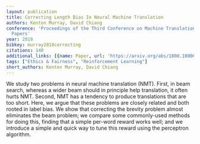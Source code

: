 ```yaml
---
layout: publication
title: Correcting Length Bias In Neural Machine Translation
authors: Kenton Murray, David Chiang
conference: 'Proceedings of the Third Conference on Machine Translation: Research
  Papers'
year: 2018
bibkey: murray2018correcting
citations: 140
additional_links: [{name: Paper, url: 'https://arxiv.org/abs/1808.10006'}]
tags: ["Ethics & Fairness", "Reinforcement Learning"]
short_authors: Kenton Murray, David Chiang
---
```

We study two problems in neural machine translation (NMT). First, in beam
search, whereas a wider beam should in principle help translation, it often
hurts NMT. Second, NMT has a tendency to produce translations that are too
short. Here, we argue that these problems are closely related and both rooted
in label bias. We show that correcting the brevity problem almost eliminates
the beam problem; we compare some commonly-used methods for doing this, finding
that a simple per-word reward works well; and we introduce a simple and quick
way to tune this reward using the perceptron algorithm.